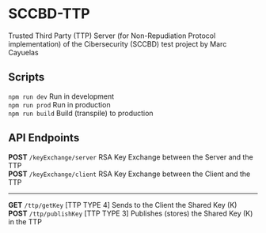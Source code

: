 # SCCBD-TTP
Trusted Third Party (TTP) Server (for Non-Repudiation Protocol implementation) of the Cibersecurity (SCCBD) test project by Marc Cayuelas
  
## Scripts
`npm run dev` Run in development  
`npm run prod` Run in production  
`npm run build` Build (transpile) to production  
  
## API Endpoints
  
**POST** `/keyExchange/server` RSA Key Exchange between the Server and the TTP  
**POST** `/keyExchange/client` RSA Key Exchange between the Client and the TTP  
___  
**GET** `/ttp/getKey` [TTP TYPE 4] Sends to the Client the Shared Key (K)  
**POST** `/ttp/publishKey` [TTP TYPE 3] Publishes (stores) the Shared Key (K) in the TTP  
  